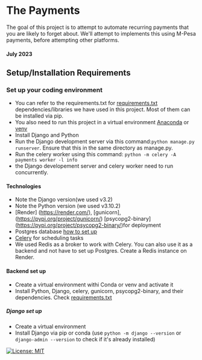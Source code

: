 # The Payments
The goal of this project is to attempt to automate recurring payments that you are likely to forget about. We'll attempt to implements this using M-Pesa payments, before attempting other platforms. 

#### July 2023

## Setup/Installation Requirements

<!-- We shall use a [Product Requirements Document on Confluence](https://webscrape.atlassian.net/l/cp/vqeHskyJ) to layout project requirements, and map out details like the roadmap, and supportive diagrams -->

### Set up your coding environment
- You can refer to the requirements.txt for [requirements.txt](/requirements.txt) dependencies/libraries we have used in this project. Most of them can be installed via pip.
- You also need to run this project in a virtual environment [Anaconda](https://www.anaconda.com/) or [venv](https://docs.python.org/3/library/venv.html)
- Install Django and Python
- Run the Django development server via this command:`python manage.py runserver`. Ensure that this in the same directory as manage.py.
- Run the celery worker using this command: `python -m celery -A payments worker -l info`
- the Django developement server and celery worker need to run concurrently.

#### Technologies 

- Note the Django version(we used v3.2) 
- Note the Python version (we used v3.10.2)
- [Render] (https://render.com/), [gunicorn],(https://pypi.org/project/gunicorn/) [psycopg2-binary] (https://pypi.org/project/psycopg2-binary/)for deployment
- Postgres database [how to set up](https://dev.to/ndutared/setting-up-postgresql-on-a-djangopython-project-2pi9)
- [Celery](https://docs.celeryq.dev/en/stable/getting-started/first-steps-with-celery.html) for scheduling tasks
- We used Redis as a broker to work with Celery. You can also use it as a backend and not have to set up Postgres. Create a Redis instance on Render.

#### Backend set up
- Create a virtual environment withi Conda or venv and activate it
- Install Python, Django, celery, gunicorn, psycopg2-binary, and their dependencies. Check [requirements.txt](/requirements.txt)

##### Django set up
- Create a virtual environment 
- Install Django via pip or conda (use `python -m django --version` or `django-admin --version` to check if it's already installed)

[![License: MIT](https://img.shields.io/badge/License-MIT-yellow.svg)](https://opensource.org/licenses/MIT) 